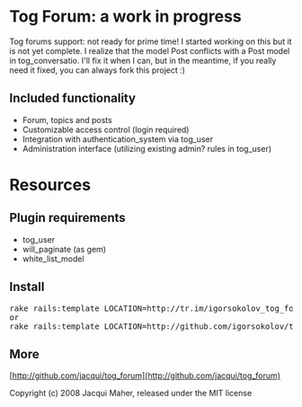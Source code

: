 Tog Forum: a work in progress
========

Tog forums support: not ready for prime time! 
I started working on this but it is not yet complete. I realize that the model Post conflicts with a Post model in tog_conversatio. I'll fix it when I can, but in the meantime, if you really need it fixed, you can always fork this project :)

Included functionality
-----------------------

* Forum, topics and posts
* Customizable access control (login required)
* Integration with authentication_system via tog_user
* Administration interface (utilizing existing admin? rules in tog_user)

Resources
=========

Plugin requirements
-------------------
* tog_user
* will_paginate (as gem)
* white_list_model


Install
-------

<pre>
rake rails:template LOCATION=http://tr.im/igorsokolov_tog_forum
or 
rake rails:template LOCATION=http://github.com/igorsokolov/tog_forum/raw/master/tog_forum_template.rb
</pre>

More
-------

[http://github.com/jacqui/tog_forum](http://github.com/jacqui/tog_forum)


Copyright (c) 2008 Jacqui Maher, released under the MIT license
